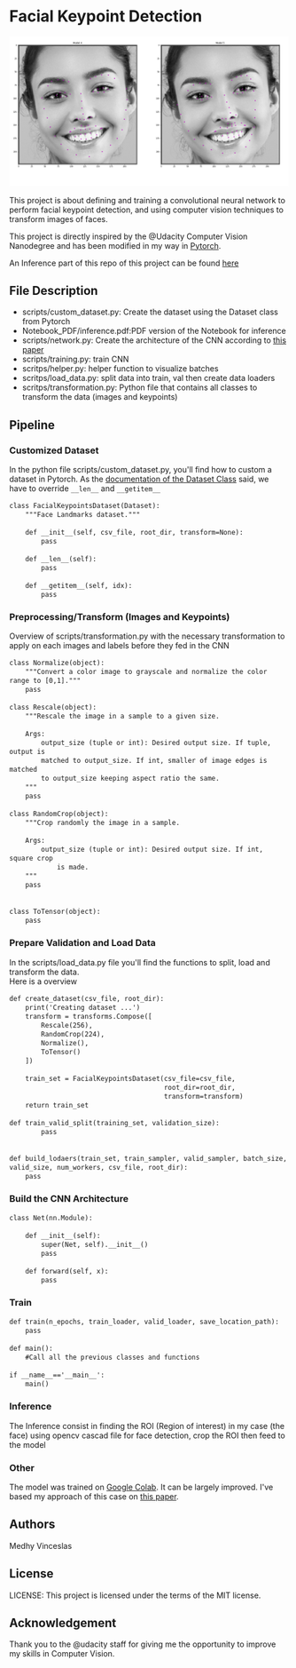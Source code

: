 # Facial Keypoint Detection

<img src="keypts.png">

This project is about defining and training a convolutional neural network to perform facial keypoint detection, and using computer vision techniques to transform images of faces.

This project is directly inspired by the @Udacity Computer Vision Nanodegree and has been modified in my way in <a href="https://pytorch.org/get-started/locally/">Pytorch</a>.

An Inference part of this repo of this project can be found <a href="https://github.com/Mdhvince/Real_Time_Facial_Kpts_Inference">here</a> 

## File Description
- scripts/custom_dataset.py: Create the dataset using the Dataset class from Pytorch
- Notebook_PDF/inference.pdf:PDF version of the Notebook for inference
- scripts/network.py: Create the architecture of the CNN according to <a href="https://arxiv.org/pdf/1710.00977.pdf">this paper</a>
- scripts/training.py: train CNN
- scritps/helper.py: helper function to visualize batches
- scritps/load_data.py: split data into train, val then create data loaders
- scritps/transformation.py: Python file that contains all classes to transform the data (images and keypoints)

## Pipeline

### Customized Dataset
In the python file scripts/custom_dataset.py, you'll find how to custom a dataset in Pytorch. As the <a href="https://pytorch.org/docs/stable/_modules/torch/utils/data/dataset.html">documentation of the Dataset Class</a> said, we have to override `__len__` and `__getitem__`  
```
class FacialKeypointsDataset(Dataset):
    """Face Landmarks dataset."""

    def __init__(self, csv_file, root_dir, transform=None):
        pass

    def __len__(self):
        pass

    def __getitem__(self, idx):
        pass
```

### Preprocessing/Transform (Images and Keypoints)
Overview of scripts/transformation.py with the necessary transformation to apply on each images and labels before they fed in the CNN
```
class Normalize(object):
    """Convert a color image to grayscale and normalize the color range to [0,1]."""        
    pass

class Rescale(object):
    """Rescale the image in a sample to a given size.  

    Args:  
        output_size (tuple or int): Desired output size. If tuple, output is  
        matched to output_size. If int, smaller of image edges is matched  
        to output_size keeping aspect ratio the same.  
    """
    pass  

class RandomCrop(object):
    """Crop randomly the image in a sample.

    Args:
        output_size (tuple or int): Desired output size. If int, square crop
            is made.
    """
    pass


class ToTensor(object):
    pass

```

### Prepare Validation and Load Data
In the scripts/load_data.py file you'll find the functions to split, load and transform the data.  
Here is a overview
```
def create_dataset(csv_file, root_dir):
    print('Creating dataset ...')
    transform = transforms.Compose([
        Rescale(256),
        RandomCrop(224),
        Normalize(),
        ToTensor()
    ])
    
    train_set = FacialKeypointsDataset(csv_file=csv_file,
                                       root_dir=root_dir,
                                       transform=transform)
    return train_set

def train_valid_split(training_set, validation_size):
        pass
      

def build_lodaers(train_set, train_sampler, valid_sampler, batch_size, valid_size, num_workers, csv_file, root_dir):
    pass
```

### Build the CNN Architecture
```
class Net(nn.Module):

    def __init__(self):
        super(Net, self).__init__() 
        pass 
        
    def forward(self, x):
        pass
```

### Train
```
def train(n_epochs, train_loader, valid_loader, save_location_path):
    pass

def main():
    #Call all the previous classes and functions
    
if __name__=='__main__':
    main()
```

### Inference
The Inference consist in finding the ROI (Region of interest) in my case (the face) using opencv cascad file for face detection, crop the ROI then feed to the model

### Other
The model was trained on <a href="https://colab.research.google.com/notebooks/welcome.ipynb#recent=true">Google Colab</a>. It can be largely improved. I've based my approach of this case on <a href="https://arxiv.org/pdf/1710.00977.pdf">this paper</a>. 

## Authors
Medhy Vinceslas

## License
LICENSE: This project is licensed under the terms of the MIT license.

## Acknowledgement
Thank you to the @udacity staff for giving me the opportunity to improve my skills in Computer Vision.
